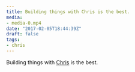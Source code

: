 ```yaml
---
title: Building things with Chris is the best.
media:
- media-0.mp4
date: "2017-02-05T18:44:39Z"
draft: false
tags:
- chris
---
```

Building things with [Chris](/tags/chris) is the best.
